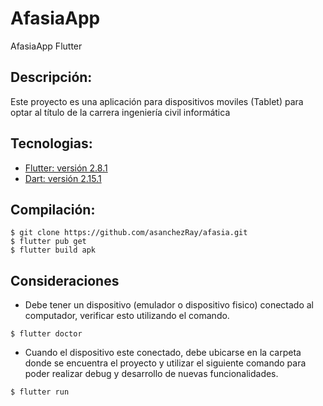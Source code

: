 # AfasiaApp

AfasiaApp Flutter

## Descripción:

Este proyecto es una aplicación para dispositivos moviles (Tablet) para optar al título de la carrera ingeniería civil informática

## Tecnologias:
- [Flutter: versión 2.8.1](https://flutter.dev/docs/get-started)
- [Dart: versión 2.15.1](https://flutter.dev/docs/get-started)

## Compilación:
```
$ git clone https://github.com/asanchezRay/afasia.git
$ flutter pub get
$ flutter build apk

```
## Consideraciones
- Debe tener un dispositivo (emulador o dispositivo fisico) conectado al computador, verificar esto utilizando el comando.
```
$ flutter doctor
```
- Cuando el dispositivo este conectado, debe ubicarse en la carpeta donde se encuentra el proyecto y utilizar el siguiente comando para poder realizar debug y desarrollo de nuevas funcionalidades.
 ```
$ flutter run
```
